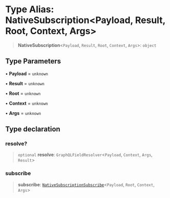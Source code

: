 # Type Alias: NativeSubscription\<Payload, Result, Root, Context, Args\>

> **NativeSubscription**\<`Payload`, `Result`, `Root`, `Context`, `Args`\>: `object`

## Type Parameters

• **Payload** = `unknown`

• **Result** = `unknown`

• **Root** = `unknown`

• **Context** = `unknown`

• **Args** = `unknown`

## Type declaration

### resolve?

> `optional` **resolve**: `GraphQLFieldResolver`\<`Payload`, `Context`, `Args`, `Result`\>

### subscribe

> **subscribe**: [`NativeSubscriptionSubscribe`](NativeSubscriptionSubscribe.md)\<`Payload`, `Root`, `Context`, `Args`\>
